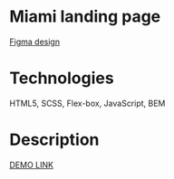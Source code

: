 # Miami landing page
  [Figma design](https://www.figma.com/file/nHz8bflIwJaWP3P99vKTH5/miami_home_new?node-id=16033%3A3)

# Technologies
  HTML5, SCSS, Flex-box, JavaScript, BEM

# Description
  [DEMO LINK](https://cheytac200.github.io/Miami/)
